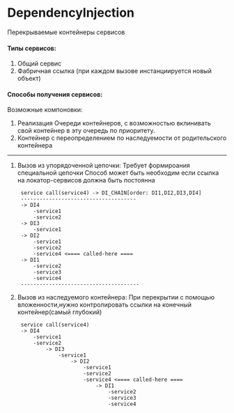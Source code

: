 # DependencyInjection


Перекрываемые контейнеры сервисов

#### Типы сервисов:
1. Общий сервис
2. Фабричная ссылка (при каждом вызове инстанциируется новый объект)


#### Способы получения сервисов:

Возможные компоновки:

   1. Реализация Очереди контейнеров, с возможностью вклинивать свой контейнер в эту очередь по приоритету.
   2. Контейнер с переопределением по наследуемости от родительского контейнера


---------------------------------

1. Вызов из упорядоченной цепочки:
 Требует формироания специальной цепочки
 Способ может быть необходим если ссылка на локатор-сервисов должна быть постоянна

        service call(service4) -> DI_CHAIN[order: DI1,DI2,DI3,DI4]
        -------------------------------------
        -> DI4
            -service1
            -service2
        -> DI3
            -service1
        -> DI2
            -service1
            -service2
            -service4 <==== called-here ====
        -> DI1
            -service2
            -service3
            -service4
        --------------------------------------

2. Вызов из наследуемого контейнера:
 При перекрытии с помощью вложенности,нужно контролировать ссылки на конечный контейнер(самый глубокий)
    
        service call(service4)
        -> DI4
            -service1
            -service2
                -> DI3
                    -service1
                        -> DI2
                            -service1
                            -service2
                            -service4 <==== called-here ====
                                -> DI1
                                    -service2
                                    -service3
                                    -service4